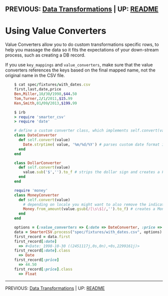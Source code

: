 PREVIOUS: [Data Transformations](./data_transformations.md) | UP: [README](../README.md)
--------------------

# Using Value Converters

Value Converters allow you to do custom transformations specific rows, to help you massage the data so it fits the expectations of your down-stream process, such as creating a DB record.

If you use `key_mappings` and `value_converters`, make sure that the value converters references the keys based on the final mapped name, not the original name in the CSV file.

```ruby
    $ cat spec/fixtures/with_dates.csv
    first,last,date,price
    Ben,Miller,10/30/1998,$44.50
    Tom,Turner,2/1/2011,$15.99
    Ken,Smith,01/09/2013,$199.99

    $ irb
    > require 'smarter_csv'
    > require 'date'

    # define a custom converter class, which implements self.convert(value)
    class DateConverter
      def self.convert(value)
        Date.strptime( value, '%m/%d/%Y') # parses custom date format into Date instance
      end
    end

    class DollarConverter
      def self.convert(value)
        value.sub('$','').to_f # strips the dollar sign and creates a Float value
      end
    end

    require 'money'
    class MoneyConverter
      def self.convert(value)
        # depending on locale you might want to also remove the indicator for thousands, e.g. comma 
        Money.from_amount(value.gsub(/[\s\$]/,'').to_f) # creates a Money instance (based on cents)
      end
    end

    options = {:value_converters => {:date => DateConverter, :price => DollarConverter}}
    data = SmarterCSV.process("spec/fixtures/with_dates.csv", options)
    first_record = data.first
    first_record[:date]
      => #<Date: 1998-10-30 ((2451117j,0s,0n),+0s,2299161j)>
    first_record[:date].class
      => Date
    first_record[:price]
      => 44.50
    first_record[:price].class
      => Float
```

--------------------
PREVIOUS: [Data Transformations](./data_transformations.md) | UP: [README](../README.md)

